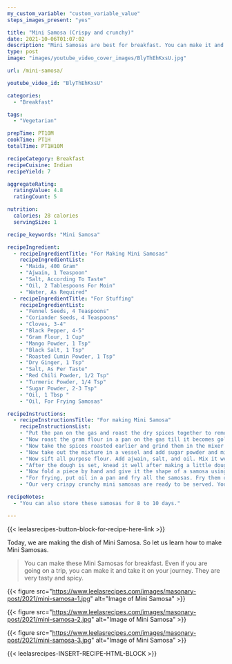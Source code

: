 ```yaml
---
my_custom_variable: "custom_variable_value"
steps_images_present: "yes"

title: "Mini Samosa (Crispy and crunchy)"
date: 2021-10-06T01:07:02
description: "Mini Samosas are best for breakfast. You can make it and take it on your long trips. They are very tasty and spicy."
type: post
image: "images/youtube_video_cover_images/BlyThEhKxsU.jpg"

url: /mini-samosa/

youtube_video_id: "BlyThEhKxsU"

categories: 
  - "Breakfast"

tags:
  - "Vegetarian"

prepTime: PT10M
cookTime: PT1H
totalTime: PT1H10M

recipeCategory: Breakfast
recipeCuisine: Indian
recipeYield: 7

aggregateRating:
  ratingValue: 4.8
  ratingCount: 5

nutrition:
  calories: 28 calories
  servingSize: 1

recipe_keywords: "Mini Samosa"

recipeIngredient:
  - recipeIngredientTitle: "For Making Mini Samosas"
    recipeIngredientList:
    - "Maida, 400 Gram" 
    - "Ajwain, 1 Teaspoon" 
    - "Salt, According To Taste" 
    - "Oil, 2 Tablespoons For Moin" 
    - "Water, As Required" 
  - recipeIngredientTitle: "For Stuffing"
    recipeIngredientList:
    - "Fennel Seeds, 4 Teaspoons" 
    - "Coriander Seeds, 4 Teaspoons" 
    - "Cloves, 3-4" 
    - "Black Pepper, 4-5" 
    - "Gram Flour, 1 Cup" 
    - "Mango Powder, 1 Tsp" 
    - "Black Salt, 1 Tsp" 
    - "Roasted Cumin Powder, 1 Tsp" 
    - "Dry Ginger, 1 Tsp" 
    - "Salt, As Per Taste" 
    - "Red Chili Powder, 1/2 Tsp" 
    - "Turmeric Powder, 1/4 Tsp" 
    - "Sugar Powder, 2-3 Tsp" 
    - "Oil, 1 Tbsp " 
    - "Oil, For Frying Samosas" 

recipeInstructions:
  - recipeInstructionsTitle: "For making Mini Samosa"
    recipeInstructionsList:
    - "Put the pan on the gas and roast the dry spices together to remove their moisture. Roast them for 2-3 minutes. Let the mixture cool down." 
    - "Now roast the gram flour in a pan on the gas till it becomes golden. Then leave the gram flour to cool down." 
    - "Now take the spices roasted earlier and grind them in the mixer. And then add other powdered spices to it, so that all the spices will become uniform. In the end, put gram flour in it and mix it in the mixer jar. " 
    - "Now take out the mixture in a vessel and add sugar powder and mix it well. Mix it with some oil. Our sour sweet sour samosa masala is ready." 
    - "Now sift all purpose flour. Add ajwain, salt, and oil. Mix it well and after adding a little water, knead the flour and grease it a little with oil and leave it for 10-15 minutes for resting." 
    - "After the dough is set, knead it well after making a little dough and cut it into pieces, and make small balls of it and roll it like a puri, then cut it from the middle." 
    - "Now fold a piece by hand and give it the shape of a samosa using little water. Then after filling the masala in it, apply some water on its edges, and seal the samosa. Similarly make the rest of the samosas." 
    - "For frying, put oil in a pan and fry all the samosas. Fry them on medium flame till they become light golden. " 
    - "Our very crispy crunchy mini samosas are ready to be served. You can eat these samosas with chai, sauce, or chutney. You can also take it on a trip. They will make your trip more delightful." 

recipeNotes:
  - "You can also store these samosas for 8 to 10 days." 

---
```


{{< leelasrecipes-button-block-for-recipe-here-link >}}

Today, we are making the dish of Mini Samosa. So let us learn how to make Mini Samosas.


> You can make these Mini Samosas for breakfast. Even if you are going on a trip, you can make it and take it on your journey. They are very tasty and spicy.

{{< figure src="https://www.leelasrecipes.com/images/masonary-post/2021/mini-samosa-1.jpg" alt="Image of Mini Samosa" >}}

{{< figure src="https://www.leelasrecipes.com/images/masonary-post/2021/mini-samosa-2.jpg" alt="Image of Mini Samosa" >}}

{{< figure src="https://www.leelasrecipes.com/images/masonary-post/2021/mini-samosa-3.jpg" alt="Image of Mini Samosa" >}}

{{< leelasrecipes-INSERT-RECIPE-HTML-BLOCK >}}

